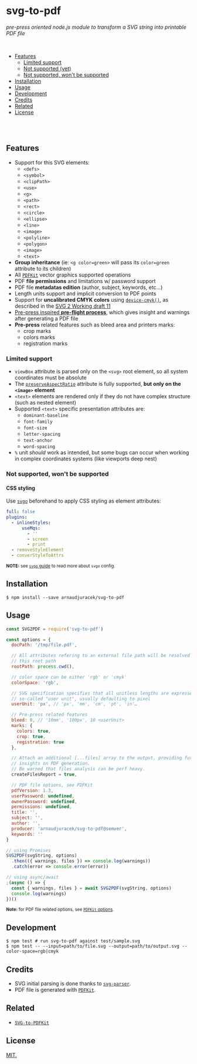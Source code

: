 # svg-to-pdf
_pre-press oriented node.js module to transform a SVG string into printable PDF file_

<br>

* [Features](#features)
  + [Limited support](#limited-support)
  + [Not supported (yet)](#not-supported-yet)
  + [Not supported, won't be supported](#not-supported-wont-be-supported)
* [Installation](#installation)
* [Usage](#usage)
* [Development](#development)
* [Credits](#credits)
* [Related](#related)
* [License](#license)

<br>
<br>

## Features

- Support for this SVG elements:
  + `<defs>`
  + `<symbol>`
  + `<clipPath>`
  + `<use>`
  + `<g>`
  + `<path>`
  + `<rect>`
  + `<circle>`
  + `<ellipse>`
  + `<line>`
  + `<image>`
  + `<polyline>`
  + `<polygon>`
  + `<image>`
  + `<text>`
- **Group inheritance** (ie: `<g color=green>` will pass its `color=green` attribute to its children)
- All [`PDFKit`](http://pdfkit.org/) vector graphics supported operations
- PDF **file permissions** and limitations w/ password support
- PDF file **metadatas edition** (author, subject, keywords, etc…)
- Length units support and implicit conversion to PDF points
- Support for **uncalibrated CMYK colors** using [`device-cmyk()`](https://www.w3.org/TR/2014/WD-SVG2-20140211/color.html#devicecmyk), as described in the [SVG 2 Working draft 11](https://www.w3.org/TR/2014/WD-SVG2-20140211/Overview.html)
- [Pre-press inspired **pre-flight process**](https://en.wikipedia.org/wiki/Pre-flight_(printing)), which gives insight and warnings after generating a PDF file
- **Pre-press** related features such as bleed area and printers marks:
  + crop marks
  + colors marks
  + registration marks

### Limited support
- `viewBox` attribute is parsed only on the `<svg>` root element, so all system coordinates must be absolute
- The [`preserveAspectRatio`](https://developer.mozilla.org/en-US/docs/Web/SVG/Attribute/preserveAspectRatio) attribute is fully supported, **but only on the `<image>` element**
- `<text>` elements are rendered only if they do not have complex structure (such as nested element)
- Supported `<text>` specific presentation attributes are:
  + `dominant-baseline`
  + `font-family`
  + `font-size`
  + `letter-spacing`
  + `text-anchor`
  + `word-spacing`
- `%` unit _should_ work as intended, but some bugs can occur when working in complex coordinates systems (like viewports deep nest)

### Not supported, won't be supported
#### CSS styling
Use [`svgo`](https://github.com/svg/svgo) beforehand to apply CSS styling as element attributes:

```yaml
full: false
plugins:
  - inlineStyles:
      useMqs:
        - ''
        - screen
        - print
  - removeStyleElement
  - converStyleToAttrs
```

<sup>**NOTE:** see [`svgo` guide](https://github.com/svg/svgo/blob/master/docs/how-it-works/en.md#1-config) to read more about `svgo` config.</sup>
## Installation

```console
$ npm install --save arnaudjuracek/svg-to-pdf
```

## Usage

```js
const SVG2PDF = require('svg-to-pdf')

const options = {
  docPath: '/tmp/file.pdf',

  // All attributes refering to an external file path will be resolved from
  // this root path
  rootPath: process.cwd(),

  // color space can be either 'rgb' or 'cmyk'
  colorSpace: 'rgb',

  // SVG specification specifies that all unitless lengths are expressed in a
  // so-called "user unit", usually defaulting to pixel
  userUnit: 'px', // 'px', 'mm', 'cm', 'pt', 'in'…

  // Pre-press related features
  bleed: 0, // '10mm', '100px', 10 <userUnit>
  marks: {
    colors: true,
    crop: true,
    registration: true
  },

  // Attach an additional [...files] array to the output, providing further
  // insights on PDF generation.
  // Be warned that files analysis can be perf heavy.
  createFilesReport = true,

  // PDF file options, see PDFKit
  pdfVersion: 1.3,
  userPassword: undefined,
  ownerPassword: undefined,
  permissions: undefined,
  title: '',
  subject: '',
  author: '',
  producer: 'arnaudjuracek/svg-to-pdf@semver',
  keywords: ''
}

// using Promises
SVG2PDF(svgString, options)
  .then(({ warnings, files }) => console.log(warnings))
  .catch(error => console.error(error))

// using async/await
;(async () => {
  const { warnings, files } = await SVG2PDF(svgString, options)
  console.log(warnings)
})()
```
<sup>**Note:** for PDF file related options, see [`PDFKit` options](http://pdfkit.org/docs/getting_started.html#setting_document_metadata).</sup>

## Development

```console
$ npm test # run svg-to-pdf against test/sample.svg
$ npm test -- --input=path/to/file.svg --output=path/to/output.svg --color-space=rgb|cmyk
```


## Credits
- SVG initial parsing is done thanks to [`svg-parser`](https://github.com/Rich-Harris/svg-parser/).
- PDF file is generated with [`PDFKit`](http://pdfkit.org/).

## Related
- [`SVG-to-PDFKit`](https://github.com/alafr/SVG-to-PDFKit/)

## License
[MIT.](https://tldrlegal.com/license/mit-license)
